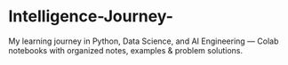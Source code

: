 # Intelligence-Journey-
My learning journey in Python, Data Science, and AI Engineering — Colab notebooks with organized notes, examples &amp; problem solutions.
